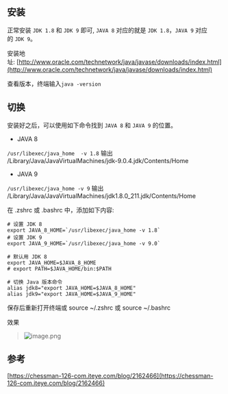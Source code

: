 ## 安装

正常安装 `JDK 1.8` 和 `JDK 9` 即可, `JAVA 8` 对应的就是 `JDK 1.8`，`JAVA 9` 对应的 `JDK 9`。

安装地址: [http://www.oracle.com/technetwork/java/javase/downloads/index.html](http://www.oracle.com/technetwork/java/javase/downloads/index.html)

查看版本，终端输入`java -version`


## [](https://blog.zhaochunqi.com/2018/03/09/add-java8-along-with-java9/#%20%E5%88%87%E6%8D%A2 "切换")切换

安装好之后，可以使用如下命令找到 `JAVA 8` 和 `JAVA 9` 的位置。

*   JAVA 8

`/usr/libexec/java_home  -v 1.8`
输出
/Library/Java/JavaVirtualMachines/jdk-9.0.4.jdk/Contents/Home

*   JAVA 9

`/usr/libexec/java_home -v 9`
输出
/Library/Java/JavaVirtualMachines/jdk1.8.0_211.jdk/Contents/Home

在 .zshrc 或 .bashrc 中，添加如下内容:

```
# 设置 JDK 8
export JAVA_8_HOME=`/usr/libexec/java_home -v 1.8`
# 设置 JDK 9
export JAVA_9_HOME=`/usr/libexec/java_home -v 9.0`

# 默认用 JDK 8
export JAVA_HOME=$JAVA_8_HOME
# export PATH=$JAVA_HOME/bin:$PATH

# 切换 Java 版本命令
alias jdk8="export JAVA_HOME=$JAVA_8_HOME"
alias jdk9="export JAVA_HOME=$JAVA_9_HOME"
```
保存后重新打开终端或 source ~/.zshrc 或   source ~/.bashrc

效果
> ![image.png](https://upload-images.jianshu.io/upload_images/71414-0abe27945048b5e8.png?imageMogr2/auto-orient/strip%7CimageView2/2/w/1240)


## 参考
[https://chessman-126-com.iteye.com/blog/2162466](https://chessman-126-com.iteye.com/blog/2162466)
